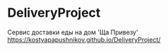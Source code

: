 # DeliveryProject
Сервис доставки еды на дом 'Ща Привезу'
https://kostyapapushnikov.github.io/DeliveryProject/
